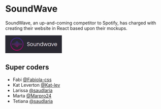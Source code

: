 # SoundWave

SoundWave, an up-and-coming competitor to Spotify, has charged with creating their website in React based upon their mockups.

![SoundWave logo](/src/assets/images/SoundWave.png "SoundWave logo")


## Super coders

- Fabi [@Fabiola-css](https://github.com/Fabiola-css)
- Kat Leverton [@Kat-lev](https://github.com/Kat-lev)
- Larissa [@saudlaria](https://github.com/saudlaria)
- Marta [@Marpro24](https://github.com/Marpro24)
- Tetiana [@saudlaria](https://github.com/Tetiana-BCN)